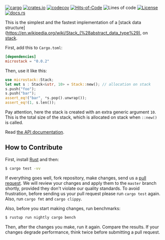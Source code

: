 [![cargo](https://github.com/yegor256/microstack/actions/workflows/cargo.yml/badge.svg)](https://github.com/yegor256/microstack/actions/workflows/cargo.yml)
[![crates.io](https://img.shields.io/crates/v/microstack.svg)](https://crates.io/crates/microstack)
[![codecov](https://codecov.io/gh/yegor256/microstack/branch/master/graph/badge.svg)](https://codecov.io/gh/yegor256/microstack)
[![Hits-of-Code](https://hitsofcode.com/github/yegor256/microstack)](https://hitsofcode.com/view/github/yegor256/microstack)
![Lines of code](https://img.shields.io/tokei/lines/github/yegor256/microstack)
[![License](https://img.shields.io/badge/license-MIT-green.svg)](https://github.com/yegor256/microstack/blob/master/LICENSE.txt)
[![docs.rs](https://img.shields.io/docsrs/microstack)](https://docs.rs/microstack/latest/microstack/)

This is the simplest and the fastest implementation of a 
[stack data structure](https://en.wikipedia.org/wiki/Stack_(%28abstract_data_type%29), 
on [stack](https://en.wikipedia.org/wiki/Call_stack). 

First, add this to `Cargo.toml`:

```toml
[dependencies]
microstack = "0.0.2"
```

Then, use it like this:

```rust
use microstack::Stack;
let mut s : Stack<&str, 10> = Stack::new(); // allocation on stack
s.push("foo");
s.push("bar");
assert_eq!("bar", *s.pop().unwrap());
assert_eq!(1, s.len());
```

Pay attention, here the stack is created with an extra generic argument `10`. This is 
the total size of the stack, which is allocated on stack when `::new()` is called. 

Read [the API documentation](https://docs.rs/microstack/latest/microstack/).

## How to Contribute

First, install [Rust](https://www.rust-lang.org/tools/install) and then:

```bash
$ cargo test -vv
```

If everything goes well, fork repository, make changes, send us a [pull request](https://www.yegor256.com/2014/04/15/github-guidelines.html).
We will review your changes and apply them to the `master` branch shortly,
provided they don't violate our quality standards. To avoid frustration,
before sending us your pull request please run `cargo test` again. Also, 
run `cargo fmt` and `cargo clippy`.

Also, before you start making changes, run benchmarks:

```bash
$ rustup run nightly cargo bench
```

Then, after the changes you make, run it again. Compare the results. If your changes
degrade performance, think twice before submitting a pull request.
